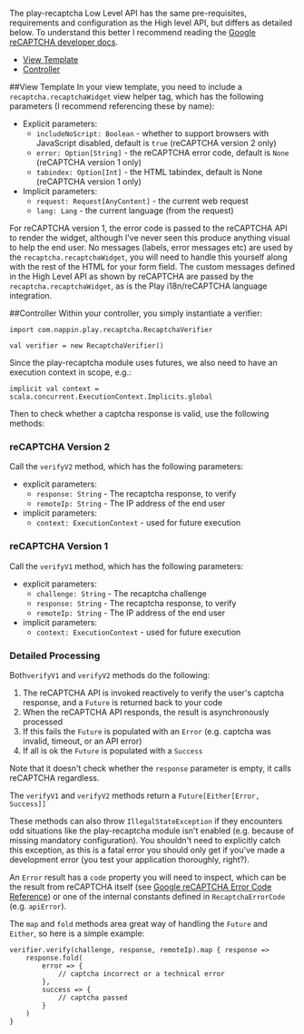 The play-recaptcha Low Level API has the same pre-requisites, requirements and configuration as the High level API, but differs as detailed below. To understand this better I recommend reading the [Google reCAPTCHA developer docs](https://developers.google.com/recaptcha/docs/display).

* [View Template](#view-template)
* [Controller](#controller)

##View Template
In your view template, you need to include a ``recaptcha.recaptchaWidget`` view helper tag, which has the following parameters (I recommend referencing these by name):

* Explicit parameters:
  * ``includeNoScript: Boolean`` - whether to support browsers with JavaScript disabled, default is ``true`` (reCAPTCHA version 2 only)
  * ``error: Option[String]`` - the reCAPTCHA error code, default is ``None`` (reCAPTCHA version 1 only)
  * ``tabindex: Option[Int]`` - the HTML tabindex, default is None (reCAPTCHA version 1 only)
* Implicit parameters:
  * ``request: Request[AnyContent]`` - the current web request
  * ``lang: Lang`` - the current language (from the request)

For reCAPTCHA version 1, the error code is passed to the reCAPTCHA API to render the widget, although I've never seen this produce anything visual to help the end user. No messages (labels, error messages etc) are used by the ``recaptcha.recaptchaWidget``, you will need to handle this yourself along with the rest of the HTML for your form field. The custom messages defined in the High Level API as shown by reCAPTCHA are passed by the ``recaptcha.recaptchaWidget``, as is the Play i18n/reCAPTCHA language integration.

##Controller
Within your controller, you simply instantiate a verifier:

    import com.nappin.play.recaptcha.RecaptchaVerifier

    val verifier = new RecaptchaVerifier()

Since the play-recaptcha module uses futures, we also need to have an execution context in scope, e.g.:

    implicit val context = scala.concurrent.ExecutionContext.Implicits.global

Then to check whether a captcha response is valid, use the following methods:

### reCAPTCHA Version 2
Call the ``verifyV2`` method, which has the following parameters:

* explicit parameters:
  * ``response: String`` - The recaptcha response, to verify
  * ``remoteIp: String`` - The IP address of the end user
* implicit parameters:
  * ``context: ExecutionContext`` - used for future execution

### reCAPTCHA Version 1
Call the ``verifyV1`` method, which has the following parameters:

* explicit parameters:
  * ``challenge: String`` - The recaptcha challenge
  * ``response: String`` - The recaptcha response, to verify
  * ``remoteIp: String`` - The IP address of the end user
* implicit parameters:
  * ``context: ExecutionContext`` - used for future execution

### Detailed Processing
Both``verifyV1`` and ``verifyV2`` methods do the following:

1. The reCAPTCHA API is invoked reactively to verify the user's captcha response, and a ``Future`` is returned back to your code
1. When the reCAPTCHA API responds, the result is asynchronously processed
  1. If this fails the ``Future`` is populated with an ``Error`` (e.g. captcha was invalid, timeout, or an API error)
  1. If all is ok the ``Future`` is populated with a ``Success``

Note that it doesn't check whether the ``response`` parameter is empty, it calls reCAPTCHA regardless.

The ``verifyV1`` and ``verifyV2`` methods return a ``Future[Either[Error, Success]]``

These methods can also throw ``IllegalStateException`` if they encounters odd situations like the play-recaptcha module isn't enabled (e.g. because of missing mandatory configuration). You shouldn't need to explicitly catch this exception, as this is a fatal error you should only get if you've made a development error (you test your application thoroughly, right?).

An ``Error`` result has a ``code`` property you will need to inspect, which can be the result from reCAPTCHA itself (see [Google reCAPTCHA Error Code Reference](https://developers.google.com/recaptcha/docs/verify)) or one of the internal constants defined in ``RecaptchaErrorCode`` (e.g. ``apiError``).

The ``map`` and ``fold`` methods area great way of handling the ``Future`` and ``Either``, so here is a simple example:

    verifier.verify(challenge, response, remoteIp).map { response =>
        response.fold(
            error => {
                // captcha incorrect or a technical error
            },
            success => {
                // captcha passed
            }
        )
    }